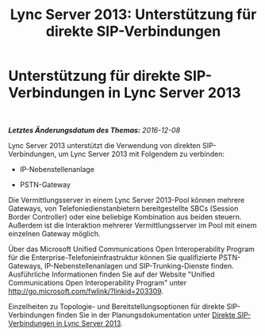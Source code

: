﻿---
title: 'Lync Server 2013: Unterstützung für direkte SIP-Verbindungen'
TOCTitle: Unterstützung für direkte SIP-Verbindungen
ms:assetid: 2107b5b1-b619-4c10-a7db-81d0b9c7f8bf
ms:mtpsurl: https://technet.microsoft.com/de-de/library/Gg398289(v=OCS.15)
ms:contentKeyID: 49293406
ms.date: 12/10/2016
mtps_version: v=OCS.15
ms.translationtype: HT
---

# Unterstützung für direkte SIP-Verbindungen in Lync Server 2013

 

_**Letztes Änderungsdatum des Themas:** 2016-12-08_

Lync Server 2013 unterstützt die Verwendung von direkten SIP-Verbindungen, um Lync Server 2013 mit Folgendem zu verbinden:

  - IP-Nebenstellenanlage

  - PSTN-Gateway

Die Vermittlungsserver in einem Lync Server 2013-Pool können mehrere Gateways, von Telefoniedienstanbietern bereitgestellte SBCs (Session Border Controller) oder eine beliebige Kombination aus beiden steuern. Außerdem ist die Interaktion mehrerer Vermittlungsserver im Pool mit einem einzelnen Gateway möglich.

Über das Microsoft Unified Communications Open Interoperability Program für die Enterprise-Telefonieinfrastruktur können Sie qualifizierte PSTN-Gateways, IP-Nebenstellenanlagen und SIP-Trunking-Dienste finden. Ausführliche Informationen finden Sie auf der Website "Unified Communications Open Interoperability Program" unter <http://go.microsoft.com/fwlink/?linkid=203309>.

Einzelheiten zu Topologie- und Bereitstellungsoptionen für direkte SIP-Verbindungen finden Sie in der Planungsdokumentation unter [Direkte SIP-Verbindungen in Lync Server 2013](lync-server-2013-direct-sip-connections.md).

